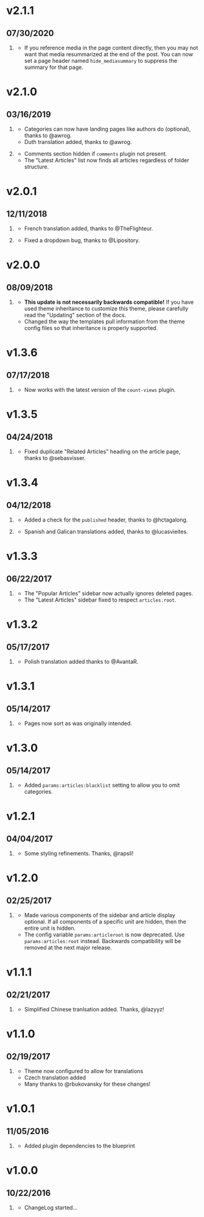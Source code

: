 # v2.1.1
## 07/30/2020

1. [](#new)
    * If you reference media in the page content directly, then you may not want that media resummarized at the end of the post. You can now set a page header named `hide_mediasummary` to suppress the summary for that page.

# v2.1.0
## 03/16/2019

1. [](#new)
    * Categories can now have landing pages like authors do (optional), thanks to @awrog.
    * Duth translation added, thanks to @awrog.

1. [](#bugfix)
    * Comments section hidden if `comments` plugin not present.
    * The "Latest Articles" list now finds all articles regardless of folder structure.

# v2.0.1
## 12/11/2018

1. [](#new)
    * French translation added, thanks to @TheFlighteur.

1. [](#bugfix)
    * Fixed a dropdown bug, thanks to @Lipository.

# v2.0.0
## 08/09/2018

1. [](#new)
    * **This update is not necessarily backwards compatible!** If you have used theme inheritance to customize this theme, please carefully read the "Updating" section of the docs.
    * Changed the way the templates pull information from the theme config files so that inheritance is properly supported.

# v1.3.6
## 07/17/2018

1. [](#bugfix)
    * Now works with the latest version of the `count-views` plugin.

# v1.3.5
## 04/24/2018

1. [](#bugfix)
    * Fixed duplicate "Related Articles" heading on the article page, thanks to @sebasvisser.

# v1.3.4
## 04/12/2018

1. [](#bugfix)
    * Added a check for the `published` header, thanks to @hctagalong.

1. [](#new)
    * Spanish and Galican translations added, thanks to @lucasvieites.

# v1.3.3
##  06/22/2017

1. [](#bugfix)
    * The "Popular Articles" sidebar now actually ignores deleted pages.
    * The "Latest Articles" sidebar fixed to respect `articles.root`.

# v1.3.2
##  05/17/2017

1. [](#new)
    * Polish translation added thanks to @AvantaR.

# v1.3.1
##  05/14/2017

1. [](#bugfix)
    * Pages now sort as was originally intended.

# v1.3.0
##  05/14/2017

1. [](#new)
    * Added `params:articles:blacklist` setting to allow you to omit categories.

# v1.2.1
##  04/04/2017

1. [](#new)
    * Some styling refinements. Thanks, @rapsli!

# v1.2.0
##  02/25/2017

1. [](#new)
    * Made various components of the sidebar and article display optional. If all components of a specific unit are hidden, then the entire unit is hidden.
    * The config variable `params:articleroot` is now deprecated. Use `params:articles:root` instead. Backwards compatibility will be removed at the next major release.

# v1.1.1
##  02/21/2017

1. [](#new)
    * Simplified Chinese tranlsation added. Thanks, @lazyyz!

# v1.1.0
##  02/19/2017

1. [](#new)
    * Theme now configured to allow for translations
    * Czech translation added
    * Many thanks to @rbukovansky for these changes!

# v1.0.1
##  11/05/2016

1. [](#bugfix)
    * Added plugin dependencies to the blueprint

# v1.0.0
##  10/22/2016

1. [](#new)
    * ChangeLog started...
